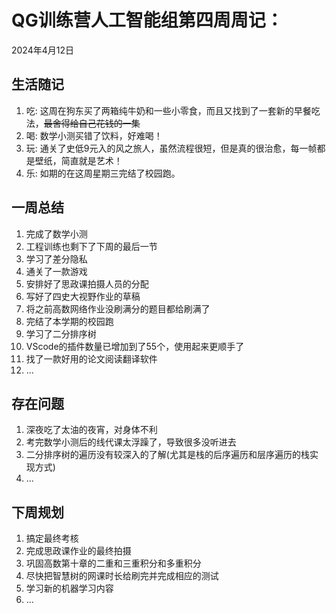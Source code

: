 # QG训练营人工智能组第四周周记：
2024年4月12日


## 生活随记
1. 吃: 这周在狗东买了两箱纯牛奶和一些小零食，而且又找到了一套新的早餐吃法，~~最舍得给自己花钱的一集~~
2. 喝: 数学小测买错了饮料，好难喝！
3. 玩: 通关了史低9元入的风之旅人，虽然流程很短，但是真的很治愈，每一帧都是壁纸，简直就是艺术！
4. 乐: 如期的在这周星期三完结了校园跑。

## 一周总结
1. 完成了数学小测
2. 工程训练也剩下了下周的最后一节
3. 学习了差分隐私
4. 通关了一款游戏
5. 安排好了思政课拍摄人员的分配
6. 写好了四史大视野作业的草稿
7. 将之前高数网络作业没刷满分的题目都给刷满了
8. 完结了本学期的校园跑
9. 学习了二分排序树
10. VScode的插件数量已增加到了55个，使用起来更顺手了
11. 找了一款好用的论文阅读翻译软件
12. ...

## 存在问题
1. 深夜吃了太油的夜宵，对身体不利
2. 考完数学小测后的线代课太浮躁了，导致很多没听进去
3. 二分排序树的遍历没有较深入的了解(尤其是栈的后序遍历和层序遍历的栈实现方式)
4. ...


## 下周规划
1. 搞定最终考核
2. 完成思政课作业的最终拍摄
3. 巩固高数第十章的二重和三重积分和多重积分
4. 尽快把智慧树的网课时长给刷完并完成相应的测试
5. 学习新的机器学习内容
6. ...


